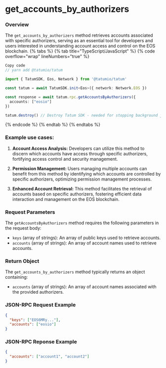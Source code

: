 # get_accounts_by_authorizers

### Overview

The `get_accounts_by_authorizers` method retrieves accounts associated with specific authorizers, serving as an essential tool for developers and users interested in understanding account access and control on the EOS blockchain.
{% tabs %}
{% tab title="TypeScript/JavaScript" %}
{% code overflow="wrap" lineNumbers="true" %}

```typescript
Copy code
// yarn add @tatumio/tatum

import { TatumSDK, Eos, Network } from '@tatumio/tatum'

const tatum = await TatumSDK.init<Eos>({ network: Network.EOS })

const response = await tatum.rpc.getAccountsByAuthorizers({
  accounts: ["eosio"]
})

tatum.destroy() // Destroy Tatum SDK - needed for stopping background jobs
```
{% endcode %}
{% endtab %}
{% endtabs %}

### Example use cases:

1. **Account Access Analysis:**
   Developers can utilize this method to discern which accounts have access through specific authorizers, fortifying access control and security management.

2. **Permission Management:**
   Users managing multiple accounts can benefit from this method by identifying which accounts are controlled by specific authorizers, optimizing permission management processes.

3. **Enhanced Account Retrieval:**
   This method facilitates the retrieval of accounts based on specific authorizers, fostering efficient data interaction and management on the EOS blockchain.

### Request Parameters

The `getAccountsByAuthorizers` method requires the following parameters in the request body:

* `keys` (array of strings): An array of public keys used to retrieve accounts.
* `accounts` (array of strings): An array of account names used to retrieve accounts.

### Return Object 

The `get_accounts_by_authorizers` method typically returns an object containing:

* `accounts` (array of strings): An array of account names associated with the provided authorizers.

### JSON-RPC Request Example

```json
{
  "keys": ["EOS6MRy..."],
  "accounts": ["eosio"]
}
```
### JSON-RPC Reponse Example

```json
{
  "accounts": ["account1", "account2"]
}
```